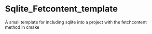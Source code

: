 # Sqlite_Fetcontent_template

A small template for including sqlite into a project with the fetchcontent method in cmake
